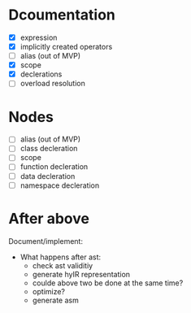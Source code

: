 # Dcoumentation

- [x] expression
- [x] implicitly created operators
- [ ] alias (out of MVP)
- [x] scope
- [x] declerations
- [ ] overload resolution

# Nodes

- [ ] alias (out of MVP)
- [ ] class decleration
- [ ] scope
- [ ] function decleration
- [ ] data decleration
- [ ] namespace decleration

# After above

Document/implement:

- What happens after ast:
    - check ast validitiy
    - generate hyIR representation
    - coulde above two be done at the same time?
    - optimize?
    - generate asm
